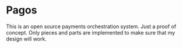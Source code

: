 # Pagos

This is an open source payments orchestration system. Just a proof of concept. Only pieces and parts are implemented 
to make sure that my design will work. 


